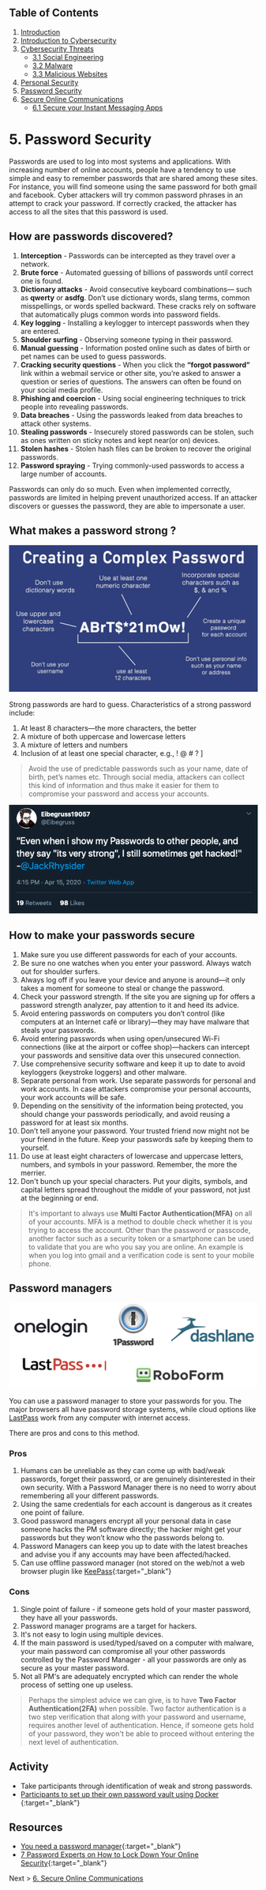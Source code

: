 ## Table of Contents

1. [Introduction](https://the-mind.github.io/OnlineSecurity/)
1. [Introduction to Cybersecurity](https://the-mind.github.io/OnlineSecurity/training/introduction)
1. [Cybersecurity Threats](https://the-mind.github.io/OnlineSecurity/training/cybersecuritythreats)
    * [3.1 Social Engineering](https://the-mind.github.io/OnlineSecurity/training/socialengineering)
    * [3.2 Malware](https://the-mind.github.io/OnlineSecurity/training/malware)
    * [3.3 Malicious Websites](https://the-mind.github.io/OnlineSecurity/training/maliciouswebsites)
1. [Personal Security](https://the-mind.github.io/OnlineSecurity/training/personalsecurity)
1. [Password Security](https://the-mind.github.io/OnlineSecurity/training/passwordsecurity)
1. [Secure Online Communications](https://the-mind.github.io/OnlineSecurity/training/securecommunications)
    * [6.1 Secure your Instant Messaging Apps](https://the-mind.github.io/OnlineSecurity/training/secureim) 
    
# 5. Password Security 

Passwords are used to log into most systems and applications. With increasing number of online accounts, people have a tendency to use simple and easy to remember passwords that are shared among these sites. For instance, you will find someone using the same password for both gmail and facebook. 
Cyber attackers will try common password phrases in an attempt to crack your password. If correctly cracked, the attacker has access to all the sites that this password is used.

## How are passwords discovered?

1. __Interception__ - Passwords can be intercepted as they travel over a network.
1. __Brute force__ - Automated guessing of billions of passwords until correct one is found. 
1. __Dictionary attacks__ - Avoid consecutive keyboard combinations— such as __qwerty__ or __asdfg__. Don’t use dictionary words, slang terms, common misspellings, or words spelled backward. These cracks rely on software that automatically plugs common words into password fields. 
1. __Key logging__ - Installing a keylogger to intercept passwords when they are entered.  
1. __Shoulder surfing__ - Observing someone typing in their password. 
1. __Manual guessing__ - Information posted online such as dates of birth or pet names can be used to guess passwords.
1. __Cracking security questions__ - When you click the __“forgot password”__ link within a webmail service or other site, you’re asked to answer a question or series of questions. The answers can often be found on your social media profile.
1. __Phishing and coercion__ - Using social engineering techniques to trick people into revealing passwords.  
1. __Data breaches__ - Using the passwords leaked from data breaches to attack other systems. 
1. __Stealing passwords__ - Insecurely stored passwords can be stolen, such as ones written on sticky notes and kept near(or on) devices.
1. __Stolen hashes__ - Stolen hash files can be broken to recover the original passwords. 
1. __Password spraying__ - Trying commonly-used passwords to access a large number of accounts. 

Passwords can only do so much. Even when implemented correctly, passwords are limited in helping prevent unauthorized access.
If an attacker discovers or guesses the password, they are able to impersonate a user.

## What makes a password strong ?

![What makes a password strong](../images/complexpassword.jpg)

Strong passwords are hard to guess. Characteristics of a strong password include:
1. At least 8 characters—the more characters, the better
1. A mixture of both uppercase and lowercase letters
1. A mixture of letters and numbers
1. Inclusion of at least one special character, e.g., ! @ # ? ]

> Avoid the use of predictable passwords such as your name, date of birth, pet’s names etc. Through social media, attackers can collect this kind of information and thus make it easier for them to compromise your password and access your accounts. 


![passwordmeme](../images/passwordjoke.png)

## How to make your passwords secure
1. Make sure you use different passwords for each of your accounts.
1. Be sure no one watches when you enter your password. Always watch out for shoulder surfers. 
1. Always log off if you leave your device and anyone is around—it only takes a moment for someone to steal or change the password.
1. Check your password strength. If the site you are signing up for offers a password strength analyzer, pay attention to it and heed its advice.
1. Avoid entering passwords on computers you don’t control (like computers at an Internet café or library)—they may have malware that steals your passwords.
1. Avoid entering passwords when using open/unsecured Wi-Fi connections (like at the airport or coffee shop)—hackers can intercept your passwords and sensitive data over this unsecured connection.
1. Use comprehensive security software and keep it up to date to avoid keyloggers (keystroke loggers) and other malware.
1. Separate personal from work. Use separate passwords for personal and work accounts. In case attackers compromise your personal accounts, your work accounts will be safe. 
1. Depending on the sensitivity of the information being protected, you should change your passwords periodically, and avoid reusing a password for at least six months.
1. Don’t tell anyone your password. Your trusted friend now might not be your friend in the future. Keep your passwords safe by keeping them to yourself.
1. Do use at least eight characters of lowercase and uppercase letters, numbers, and symbols in your password. Remember, the more the merrier.
1. Don't bunch up your special characters. Put your digits, symbols, and capital letters spread throughout the middle of your password, not just at the beginning or end. 

> It's important to always use __Multi Factor Authentication(MFA)__ on all of your accounts. MFA is a method to double check whether it is you trying to access the account. Other than the password or passcode, another factor such as a security token or a smartphone can be used to validate that you are who you say you are online. An example is when you log into gmail and a verification code is sent to your mobile phone. 

## Password managers 
![Some good password managers](../images/passwordmanagers.png)

You can use a password manager to store your passwords for you. The major browsers all have password storage systems, while cloud options like [LastPass](https://www.lastpass.com/) work from any computer with internet access.

There are pros and cons to this method. 

### Pros
1. Humans can be unreliable as they can come up with bad/weak passwords, forget their password, or are genuinely disinterested in their own security. With a Password Manager there is no need to worry about remembering all your different passwords.
1. Using the same credentials for each account is dangerous as it creates one point of failure.
1. Good password managers encrypt all your personal data in case someone hacks the PM software directly; the hacker might get your passwords but they won’t know who the passwords belong to.
1. Password Managers can keep you up to date with the latest breaches and advise you if any accounts may have been affected/hacked. 
1. Can use offline password manager (not stored on the web/not a web browser plugin like [KeePass](https://keepass.info/){:target="_blank"}

### Cons
1. Single point of failure - if someone gets hold of your master password, they have all your passwords.
1. Password manager programs are a target for hackers.
1. It's not easy to login using multiple devices.
1. If the main password is used/typed/saved on a computer with malware, your main password can compromise all your other passwords controlled by the Password Manager - all your passwords are only as secure as your master password.
1. Not all PM's are adequately encrypted which can render the whole process of setting one up useless.

> Perhaps the simplest advice we can give, is to have __Two Factor Authentication(2FA)__ when possible. Two factor authentication is a two step verification that along with your password and username, requires another level of authentication. Hence, if someone gets hold of your password, they won't be able to proceed without entering the next level of authentication.

## Activity 

* Take participants through identification of weak and strong passwords.
* [Participants to set up their own password vault using Docker ](https://medium.com/swlh/set-up-your-own-personal-password-vault-313d76374046){:target="_blank"}

## Resources
* [You need a password manager](https://medium.com/swlh/set-up-your-own-personal-password-vault-313d76374046){:target="_blank"} 
* [7 Password Experts on How to Lock Down Your Online Security](https://www.wired.com/2016/05/password-tips-experts/){:target="_blank"}

Next > [6. Secure Online Communications](https://the-mind.github.io/OnlineSecurity/training/securecommunications)

 

 




